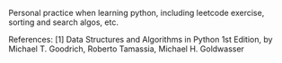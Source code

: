 Personal practice when learning python, including leetcode exercise, sorting and search algos, etc.


References:
[1] Data Structures and Algorithms in Python 1st Edition, by Michael T. Goodrich, Roberto Tamassia, Michael H. Goldwasser

